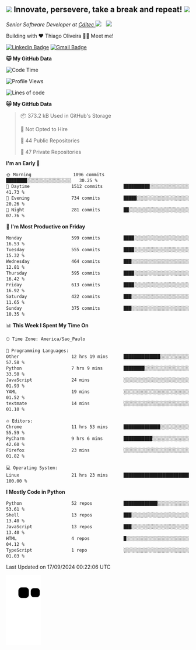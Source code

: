 <h2><img src="https://emojis.slackmojis.com/emojis/images/1531849430/4246/blob-sunglasses.gif?1531849430" width="30"/> Innovate, persevere, take a break and repeat! <img src="https://media.giphy.com/media/12oufCB0MyZ1Go/giphy.gif" width="50"></h2>
<img align='right' src="https://media.giphy.com/media/M9gbBd9nbDrOTu1Mqx/giphy.gif" width="230">
<p><em>Senior Software Developer at <a href="https://www.cditec.com.br/">Cditec
</a><img src="https://media.giphy.com/media/WUlplcMpOCEmTGBtBW/giphy.gif" width="30"> 
</em></p>



Building with ❤️ Thiago Oliveira 👋🏽 Meet me!

[![Linkedin Badge](https://img.shields.io/badge/-Thiago-blue?style=flat-square&logo=Linkedin&logoColor=white&link=https://www.linkedin.com/in/tgmarinho/)](https://www.linkedin.com/in/thiagoceconelo/) 
[![Gmail Badge](https://img.shields.io/badge/-thiceconelo@gmail.com-c14438?style=flat-square&logo=Gmail&logoColor=white&link=mailto:thiceconelo@gmail.com)](mailto:thiceconelo@gmail.com)

</em></p>

<!-- <span style="height ">
![Anurag's GitHub stats](https://github-readme-stats.vercel.app/api?username=arthurspk&show_icons=true&theme=tokyonight)
</span> -->

**🐱 My GitHub Data** 
<!--START_SECTION:waka-->
![Code Time](http://img.shields.io/badge/Code%20Time-1%2C802%20hrs%2020%20mins-blue)

![Profile Views](http://img.shields.io/badge/Profile%20Views-0-blue)

![Lines of code](https://img.shields.io/badge/From%20Hello%20World%20I%27ve%20Written-5.0%20million%20lines%20of%20code-blue)

**🐱 My GitHub Data** 

> 📦 373.2 kB Used in GitHub's Storage 
 > 
> 🚫 Not Opted to Hire
 > 
> 📜 44 Public Repositories 
 > 
> 🔑 47 Private Repositories 
 > 
**I'm an Early 🐤** 

```text
🌞 Morning                1096 commits        ████████░░░░░░░░░░░░░░░░░   30.25 % 
🌆 Daytime                1512 commits        ██████████░░░░░░░░░░░░░░░   41.73 % 
🌃 Evening                734 commits         █████░░░░░░░░░░░░░░░░░░░░   20.26 % 
🌙 Night                  281 commits         ██░░░░░░░░░░░░░░░░░░░░░░░   07.76 % 
```
📅 **I'm Most Productive on Friday** 

```text
Monday                   599 commits         ████░░░░░░░░░░░░░░░░░░░░░   16.53 % 
Tuesday                  555 commits         ████░░░░░░░░░░░░░░░░░░░░░   15.32 % 
Wednesday                464 commits         ███░░░░░░░░░░░░░░░░░░░░░░   12.81 % 
Thursday                 595 commits         ████░░░░░░░░░░░░░░░░░░░░░   16.42 % 
Friday                   613 commits         ████░░░░░░░░░░░░░░░░░░░░░   16.92 % 
Saturday                 422 commits         ███░░░░░░░░░░░░░░░░░░░░░░   11.65 % 
Sunday                   375 commits         ███░░░░░░░░░░░░░░░░░░░░░░   10.35 % 
```


📊 **This Week I Spent My Time On** 

```text
🕑︎ Time Zone: America/Sao_Paulo

💬 Programming Languages: 
Other                    12 hrs 19 mins      ██████████████░░░░░░░░░░░   57.58 % 
Python                   7 hrs 9 mins        ████████░░░░░░░░░░░░░░░░░   33.50 % 
JavaScript               24 mins             ░░░░░░░░░░░░░░░░░░░░░░░░░   01.93 % 
YAML                     19 mins             ░░░░░░░░░░░░░░░░░░░░░░░░░   01.52 % 
textmate                 14 mins             ░░░░░░░░░░░░░░░░░░░░░░░░░   01.10 % 

🔥 Editors: 
Chrome                   11 hrs 53 mins      ██████████████░░░░░░░░░░░   55.59 % 
PyCharm                  9 hrs 6 mins        ███████████░░░░░░░░░░░░░░   42.60 % 
Firefox                  23 mins             ░░░░░░░░░░░░░░░░░░░░░░░░░   01.82 % 

💻 Operating System: 
Linux                    21 hrs 23 mins      █████████████████████████   100.00 % 
```

**I Mostly Code in Python** 

```text
Python                   52 repos            █████████████░░░░░░░░░░░░   53.61 % 
Shell                    13 repos            ███░░░░░░░░░░░░░░░░░░░░░░   13.40 % 
JavaScript               13 repos            ███░░░░░░░░░░░░░░░░░░░░░░   13.40 % 
HTML                     4 repos             █░░░░░░░░░░░░░░░░░░░░░░░░   04.12 % 
TypeScript               1 repo              ░░░░░░░░░░░░░░░░░░░░░░░░░   01.03 % 
```




 Last Updated on 17/09/2024 00:22:06 UTC
<!--END_SECTION:waka-->

![Snake animation](https://github.com/rafaballerini/rafaballerini/blob/output/github-contribution-grid-snake.svg)


<!---
ceconelo/ceconelo is a ✨ special ✨ repository because its `README.md` (this file) appears on your GitHub profile.
You can click the Preview link to take a look at your changes.
--->
